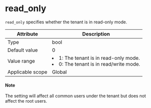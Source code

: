 # read_only

`read_only` specifies whether the tenant is in read-only mode.

| **Attribute** | **Description** |
|--------|-----------------------------------------------------------------------------------------------------------------|
| Type | bool |
| Default value | 0 |
| Value range | <li> 1: The tenant is in read-only mode.   <li> 0: The tenant is in read/write mode. |
| Applicable scope | Global |

<main id="notice" type='explain'>
<h4>Note</h4>
<p>The setting will affect all common users under the tenant but does not affect the root users. </p>
</main>
